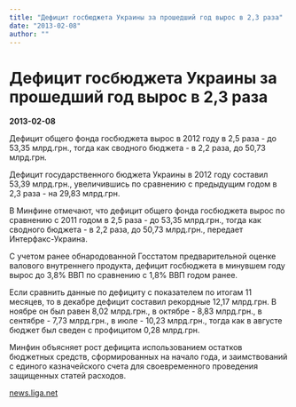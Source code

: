 ```yaml
---
title: "Дефицит госбюджета Украины за прошедший год вырос в 2,3 раза"
date: "2013-02-08"
author: ""
---
```


# Дефицит госбюджета Украины за прошедший год вырос в 2,3 раза

**2013-02-08** 

Дефицит общего фонда госбюджета вырос в 2012 году в 2,5 раза - до 53,35 млрд.грн., тогда как сводного бюджета - в 2,2 раза, до 50,73 млрд.грн.

Дефицит государственного бюджета Украины в 2012 году составил 53,39 млрд.грн., увеличившись по сравнению с предыдущим годом в 2,3 раза - на 29,83 млрд.грн.

В Минфине отмечают, что дефицит общего фонда госбюджета вырос по сравнению с 2011 годом в 2,5 раза - до 53,35 млрд.грн., тогда как сводного бюджета - в 2,2 раза, до 50,73 млрд.грн., передает Интерфакс-Украина.

С учетом ранее обнародованной Госстатом предварительной оценке валового внутреннего продукта, дефицит госбюджета в минувшем году вырос до 3,8% ВВП по сравнению с 1,8% ВВП годом ранее.

Если сравнить данные по дефициту с показателем по итогам 11 месяцев, то в декабре дефицит составил рекордные 12,17 млрд.грн. В ноябре он был равен 8,02 млрд.грн., в октябре - 8,83 млрд.грн., в сентябре - 7,73 млрд.грн., в июле - 10,23 млрд.грн., тогда как в августе бюджет был сведен с профицитом 0,28 млрд.грн.

Минфин объясняет рост дефицита использованием остатков бюджетных средств, сформированных на начало года, и заимствований с единого казначейского счета для своевременного проведения защищенных статей расходов.

[news.liga.net ](http://news.liga.net/)